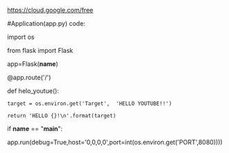https://cloud.google.com/free


#Application(app.py) code:

import os


from flask import Flask

app=Flask(__name__)

@app.route('/')

def helo_youtue():

    target = os.environ.get('Target',  'HELLO YOUTUBE!!') 
    
    return 'HELLO {}!\n'.format(target)

if __name__ == "__main__":   

app.run(debug=True,host='0,0,0,0',port=int(os.environ.get('PORT',8080))))

